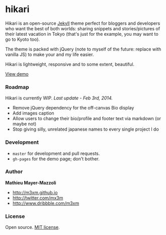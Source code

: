 # hikari

Hikari is an open-source [Jekyll](http://jekyllrb.com) theme perfect for bloggers and developers who want the best of both worlds: sharing snippets and stories/pictures of their latest vacation in Tokyo (that's just for the example, you may want to go to Kyoto too). 

The theme is packed with jQuery (note to myself of the future: replace with vanilla JS) to make your and my life easier. 

Hikari is lightweight, responsive and to some extent, beautiful. 

[View demo](http://m3xm.github.io/hikari-for-Jekyll)

### Roadmap

Hikari is currently WIP. *Last update - Feb 3rd, 2014.*

- Remove jQuery dependency for the off-canvas Bio display
- Add images caption
- Allow users to change their bio/profile and footer text via markdown (or maybe not)
- Stop giving silly, unrelated japanese names to every single project I do

### Development

- `master` for development and pull requests.
- `gh-pages` for the demo page; don't bother. 


### Author

**Mathieu Mayer-Mazzoli**
- <http://m3xm.github.io>
- <http://twitter.com/mx3m>
- <http://www.dribbble.com/m3xm>


### License

Open source. [MIT license](http://opensource.org/licenses/MIT).